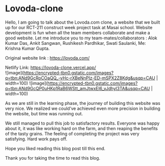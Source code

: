 # Lovoda-clone

Hello, I am going to talk about the Lovoda.com clone, a website that we built up for our RCT-211 construct week project task at Masai school. Website development is fun when all the team members collaborate and make a good website. Let me introduce you to my team-mates/collaborators :
Alok Kumar Das,
Ankit Sangwan,
Rushikesh Pardhikar,
Swati Saulanki,
Me: Krishna Kumar Gupta.

Original website link : https://lovoda.com/

Netlify Link: https://lovoda-clone.vercel.app/
</br>
![image](https://encrypted-tbn0.gstatic.com/images?q=tbn:ANd9GcRoCOaQQ_-vHc-rXBeNnPIz-ED-mSPX2Z8Kdg&usqp=CAU | width=100)
![image](https://encrypted-tbn0.gstatic.com/images?q=tbn:ANd9GcQP0uHKp1RaB6WStt_amJtwxEI6_vJdhyl3TA&usqp=CAU | width=100)

As we are still in the learning phase, the journey of building this website was very nice. We realized we could’ve achieved even more precision in building the website, but time was running out.

We still managed to pull this job to satisfactory results. Everyone was happy about it, it was like working hard on the farm, and then reaping the benefits of the tasty grains. The feeling of completing the project was very satisfying. Hard work pays off.

Hope you liked reading this blog post till this end.

Thank you for taking the time to read this blog.
